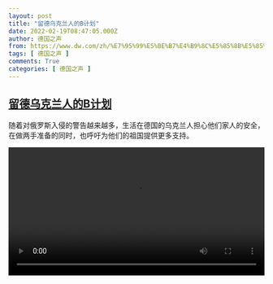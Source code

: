 ```yaml
---
layout: post
title: "留德乌克兰人的B计划"
date: 2022-02-19T08:47:05.000Z
author: 德国之声
from: https://www.dw.com/zh/%E7%95%99%E5%BE%B7%E4%B9%8C%E5%85%8B%E5%85%B0%E4%BA%BA%E7%9A%84B%E8%AE%A1%E5%88%92/a-60834784
tags: [ 德国之声 ]
comments: True
categories: [ 德国之声 ]
---
```

<!--1645260425000-->
[留德乌克兰人的B计划](https://www.dw.com/zh/%E7%95%99%E5%BE%B7%E4%B9%8C%E5%85%8B%E5%85%B0%E4%BA%BA%E7%9A%84B%E8%AE%A1%E5%88%92/a-60834784)
------

<div>
<p>随着对俄罗斯入侵的警告越来越多，生活在德国的乌克兰人担心他们家人的安全，在做两手准备的同时，也呼吁为他们的祖国提供更多支持。</small></p><video src="https://tvdownloaddw-a.akamaihd.net/dwtv_video/flv/vdt_zh/2022/bchi220218_001_deukrainecnfin_01r_sd_sor.mp4" controls style="width:100%"></video>
</div>
